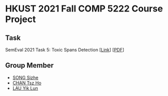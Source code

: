 # HKUST 2021 Fall COMP 5222 Course Project

## Task
SemEval 2021 Task 5: Toxic Spans Detection \[[Link](https://competitions.codalab.org/competitions/25623)\] \[[PDF](https://aclanthology.org/2021.semeval-1.6.pdf)\]

## Group Member
- [SONG Sizhe](https://github.com/Sausage-SONG)
- [CHAN Tsz Ho](https://github.com/Giochen)
- [LAU Yik Lun](https://github.com/Cynwell)